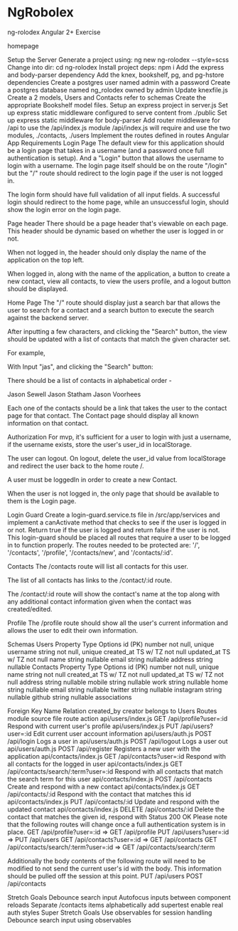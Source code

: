 # NgRobolex

ng-rolodex
Angular 2+ Exercise

homepage

Setup the Server
Generate a project using: ng new ng-rolodex --style=scss
Change into dir: cd ng-rolodex
Install project deps: npm i
Add the express and body-parser dependency
Add the knex, bookshelf, pg, and pg-hstore dependencies
Create a postgres user named admin with a password
Create a postgres database named ng_rolodex owned by admin
Update knexfile.js
Create a 2 models, Users and Contacts refer to schemas
Create the appropriate Bookshelf model files.
Setup an express project in server.js
Set up express static middleware configured to serve content from ./public
Set up express static middleware for body-parser
Add router middleware for /api to use the /api/index.js module
/api/index.js will require and use the two modules, ./contacts, ./users
Implement the routes defined in routes
Angular App Requirements
Login Page
The default view for this application should be a login page that takes in a username (and a password once full authentication is setup). And a "Login" button that allows the username to login with a username. The login page itself should be on the route "/login" but the "/" route should redirect to the login page if the user is not logged in.

The login form should have full validation of all input fields. A successful login should redirect to the home page, while an unsuccessful login, should show the login error on the login page.

Page header
There should be a page header that's viewable on each page. This header should be dynamic based on whether the user is logged in or not.

When not logged in, the header should only display the name of the application on the top left.

When logged in, along with the name of the application, a button to create a new contact, view all contacts, to view the users profile, and a logout button should be displayed.

Home Page
The "/" route should display just a search bar that allows the user to search for a contact and a search button to execute the search against the backend server.

After inputting a few characters, and clicking the "Search" button, the view should be updated with a list of contacts that match the given character set.

For example,

With Input "jas", and clicking the "Search" button:

There should be a list of contacts in alphabetical order -

Jason Sewell
Jason Statham
Jason Voorhees

Each one of the contacts should be a link that takes the user to the contact page for that contact. The Contact page should display all known information on that contact.

Authorization
For mvp, it's sufficient for a user to login with just a username, if the username exists, store the user's user_id in localStorage.

The user can logout. On logout, delete the user_id value from localStorage and redirect the user back to the home route /.

A user must be loggedIn in order to create a new Contact.

When the user is not logged in, the only page that should be available to them is the Login page.

Login Guard
Create a login-guard.service.ts file in /src/app/services and implement a canActivate method that checks to see if the user is logged in or not. Return true if the user is logged and return false if the user is not. This login-guard should be placed all routes that require a user to be logged in to function properly. The routes needed to be protected are: '/', '/contacts', '/profile', '/contacts/new', and '/contacts/:id'.

Contacts
The /contacts route will list all contacts for this user.

The list of all contacts has links to the /contact/:id route.

The /contact/:id route will show the contact's name at the top along with any additional contact information given when the contact was created/edited.

Profile
The /profile route should show all the user's current information and allows the user to edit their own information.

Schemas
Users
Property	Type	Options
id (PK)	number	not null, unique
username	string	not null, unique
created_at	TS w/ TZ	not null
updated_at	TS w/ TZ	not null
name	string	nullable
email	string	nullable
address	string	nullable
Contacts
Property	Type	Options
id (PK)	number	not null, unique
name	string	not null
created_at	TS w/ TZ	not null
updated_at	TS w/ TZ	not null
address	string	nullable
mobile	string	nullable
work	string	nullable
home	string	nullable
email	string	nullable
twitter	string	nullable
instagram	string	nullable
github	string	nullable
associations

Foreign Key	Name	Relation
created_by	creator	belongs to Users
Routes
module source file	route	action
api/users/index.js	GET /api/profile?user=:id	Respond with current user's profile
api/users/index.js	PUT /api/users?user=:id	Edit current user account information
api/users/auth.js	POST /api/login	Logs a user in
api/users/auth.js	POST /api/logout	Logs a user out
api/users/auth.js	POST /api/register	Registers a new user with the application
api/contacts/index.js	GET /api/contacts?user=:id	Respond with all contacts for the logged in user
api/contacts/index.js	GET /api/contacts/search/:term?user=:id	Respond with all contacts that match the search term for this user
api/contacts/index.js	POST /api/contacts	Create and respond with a new contact
api/contacts/index.js	GET /api/contacts/:id	Respond with the contact that matches this id
api/contacts/index.js	PUT /api/contacts/:id	Update and respond with the updated contact
api/contacts/index.js	DELETE /api/contacts/:id	Delete the contact that matches the given id, respond with Status 200 OK
Please note that the following routes will change once a full authentication system is in place.
GET /api/profile?user=:id => GET /api/profile
PUT /api/users?user=:id => PUT /api/users
GET /api/contacts?user=:id => GET /api/contacts
GET /api/contacts/search/:term?user=:id => GET /api/contacts/search/:term

Additionally the body contents of the following route will need to be modified to not send the current user's id with the body. This information should be pulled off the session at this point.
PUT /api/users
POST /api/contacts

Stretch Goals
Debounce search input
Autofocus inputs between component reloads
Separate /contacts items alphabetically
add supertest
enable real auth
styles
Super Stretch Goals
Use observables for session handling
Debounce search input using observables